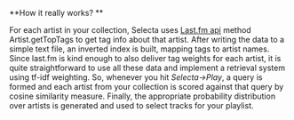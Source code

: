 **How it really works? **

For each artist in your collection, Selecta uses [Last.fm api](http://www.last.fm/api) method Artist.getTopTags to
get tag info about that artist. After writing the data to a simple text file, an inverted index
is built, mapping tags to artist names. Since last.fm is kind enough to also deliver 
tag weights for each artist, it is quite straightforward to use all these data and 
implement a retrieval system using tf-idf weighting. So, whenever you hit *Selecta->Play*, 
a query is formed and each artist from your collection is scored against that query by
cosine similarity measure. Finally, the appropriate probability distribution over artists is 
generated and used to select tracks for your playlist. 

